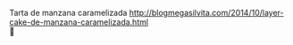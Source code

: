 Tarta de manzana caramelizada	http://blogmegasilvita.com/2014/10/layer-cake-de-manzana-caramelizada.html	
਍
